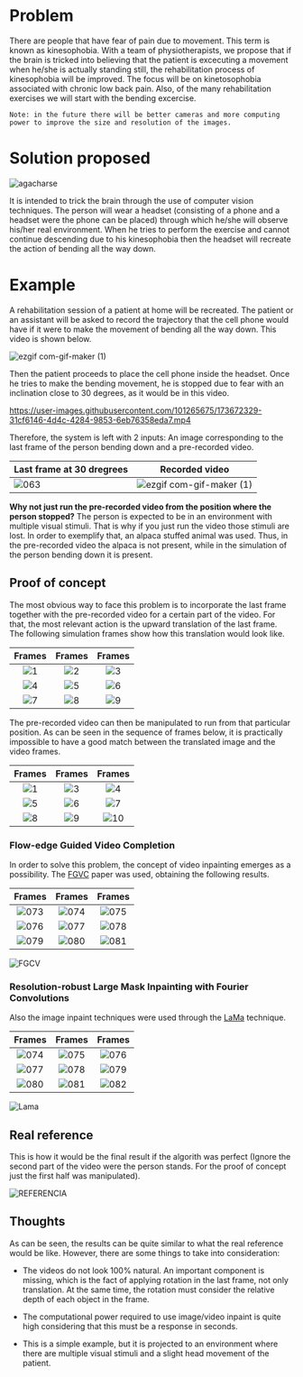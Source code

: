 # Problem

There are people that have fear of pain due to movement. This term is known as kinesophobia. With a team of physiotherapists, we propose that if the brain is tricked into believing that the patient is excecuting a movement when he/she is actually standing still, the rehabilitation process of kinesophobia will be improved. The focus will be on kinetosophobia associated with chronic low back pain. Also, of the many rehabilitation exercises we will start with the bending excercise.

```
Note: in the future there will be better cameras and more computing power to improve the size and resolution of the images.
```
# Solution proposed

![agacharse](https://user-images.githubusercontent.com/101265675/173701110-a3ecea34-627a-4acd-ae04-34fbff81cfca.png)

It is intended to trick the brain through the use of computer vision techniques. The person will wear a headset (consisting of a phone and a headset were the phone can be placed) through which he/she will observe his/her real environment. When he tries to perform the exercise and cannot continue descending due to his kinesophobia then the headset will recreate the action of bending all the way down.

# Example

A rehabilitation session of a patient at home will be recreated. 
The patient or an assistant will be asked to record the trajectory that the cell phone would have if it were to make the movement of bending all the way down. This video is shown below.

![ezgif com-gif-maker (1)](https://user-images.githubusercontent.com/101265675/173702909-b67efb60-a53e-48f0-b33c-49d60f9ad57e.gif)

Then the patient proceeds to place the cell phone inside the headset.
Once he tries to make the bending movement, he is stopped due to fear with an inclination close to 30 degrees, as it would be in this video.

https://user-images.githubusercontent.com/101265675/173672329-31cf6146-4d4c-4284-9853-6eb76358eda7.mp4

Therefore, the system is left with 2 inputs: An image corresponding to the last frame of the person bending down and a pre-recorded video.

|Last frame at 30 dregrees|Recorded video|
|---|---|
|![063](https://user-images.githubusercontent.com/101265675/173706526-db65f00d-78bb-43a6-8234-b65682c377bb.png)|![ezgif com-gif-maker (1)](https://user-images.githubusercontent.com/101265675/173702909-b67efb60-a53e-48f0-b33c-49d60f9ad57e.gif)|

**Why not just run the pre-recorded video from the position where the person stopped?**
The person is expected to be in an environment with multiple visual stimuli. That is why if you just run the video those stimuli are lost. In order to exemplify that, an alpaca stuffed animal was used. Thus, in the pre-recorded video the alpaca is not present, while in the simulation of the person bending down it is present.


## Proof of concept

The most obvious way to face this problem is to incorporate the last frame together with the pre-recorded video for a certain part of the video. For that, the most relevant action is the upward translation of the last frame. The following simulation frames show how this translation would look like. 

Frames | Frames   | Frames    
:-------------------------:|:-------------------------:|:-------------------:
 ![ 1](https://user-images.githubusercontent.com/101265675/173705950-6209c593-38fc-421c-bc79-50a2e7db7b6a.png)|![ 2](https://user-images.githubusercontent.com/101265675/173705957-7f124615-1a10-4bcc-b78a-e2fc04a725c8.png)  | ![ 3](https://user-images.githubusercontent.com/101265675/173705962-b869cfa3-068b-4a02-9871-35eaeff655fb.png)
 ![ 4](https://user-images.githubusercontent.com/101265675/173705965-7349e0c5-6400-4583-8e15-4544c9a7d446.png)|![ 5](https://user-images.githubusercontent.com/101265675/173705974-1f88aa1a-27c5-49db-bfed-0e8a4d22ecb3.png)| ![ 6](https://user-images.githubusercontent.com/101265675/173705986-4217bfeb-c4c1-435d-b696-fee22106e05c.png)
 ![ 7](https://user-images.githubusercontent.com/101265675/173705999-aa1ad69f-50e2-4942-9a33-9e451afe4242.png)|![ 8](https://user-images.githubusercontent.com/101265675/173706006-349a3612-3cb2-4ca7-abd2-15c231f2a800.png)|![ 9](https://user-images.githubusercontent.com/101265675/173706018-1863a435-55d8-4b60-a38f-40254e4c0db8.png)

The pre-recorded video can then be manipulated to run from that particular position. As can be seen in the sequence of frames below, it is practically impossible to have a good match between the translated image and the video frames.

Frames | Frames     | Frames
:-------------------------:|:-------------------------:|:-------------------:
![1](https://user-images.githubusercontent.com/101265675/173706829-64ff797b-5e99-4c91-ab5a-ff2ee89eb4cc.png)|![3](https://user-images.githubusercontent.com/101265675/173706835-ccada216-2a39-4b22-8539-216611e9b193.png)|![4](https://user-images.githubusercontent.com/101265675/173706848-c1cd08ca-2110-46f3-b585-c9e74cf7ad9f.png)
![5](https://user-images.githubusercontent.com/101265675/173706859-de8e06a9-cdc8-4e49-9312-092bc2602608.png)|![6](https://user-images.githubusercontent.com/101265675/173706865-47322321-2157-478d-b1fe-432b7a5b52e0.png)|![7](https://user-images.githubusercontent.com/101265675/173706870-68d47497-751d-4fc0-864f-4ee3e1a04274.png)
![8](https://user-images.githubusercontent.com/101265675/173706875-7e374bea-2430-49b7-b80d-e6fbf609c554.png)|![9](https://user-images.githubusercontent.com/101265675/173706886-2e203926-5c12-4158-8b55-704fa709c222.png)|![10](https://user-images.githubusercontent.com/101265675/173706891-dac84d0e-f354-4d85-9885-08e212cbacb2.png)

### Flow-edge Guided Video Completion

In order to solve this problem, the concept of video inpainting emerges as a possibility. The [FGVC](https://arxiv.org/pdf/2009.01835.pdf) paper was used, obtaining the following results.

Frames | Frames     | Frames
:-------------------------:|:-------------------------:|:-------------------:
![073](https://user-images.githubusercontent.com/101265675/173708234-e716d552-bcbb-41fc-8e98-1f0648c30a48.png)|![074](https://user-images.githubusercontent.com/101265675/173708245-41f2b5d7-a8d1-43ad-83a4-0c6782db2e0b.png)|![075](https://user-images.githubusercontent.com/101265675/173708253-40923e2a-88cc-41a1-8a37-676e1082801b.png)
![076](https://user-images.githubusercontent.com/101265675/173708259-2add4b14-bb1c-4a73-9035-7ae40a6f0fa5.png)|![077](https://user-images.githubusercontent.com/101265675/173708267-d25de3dc-516c-4e38-9de4-bdabd8728a66.png)|![078](https://user-images.githubusercontent.com/101265675/173708277-ea245f7e-c86b-42bb-be90-8ee414f05cdf.png)
![079](https://user-images.githubusercontent.com/101265675/173708282-ef211334-4991-4ee6-b58d-2a76878e0dd0.png)|![080](https://user-images.githubusercontent.com/101265675/173708291-63c78bf3-98ab-4fc2-8aa9-fa92574fef71.png)|![081](https://user-images.githubusercontent.com/101265675/173708306-ada15ab7-a9b1-4e26-895c-fe0a4cfbd55e.png)


![FGCV](https://user-images.githubusercontent.com/101265675/173709182-47833cf0-469b-439b-9165-e6ce97807a63.gif)

### Resolution-robust Large Mask Inpainting with Fourier Convolutions

Also the image inpaint techniques were used through the [LaMa](https://arxiv.org/pdf/2109.07161.pdf) technique.

Frames | Frames     | Frames
:-------------------------:|:-------------------------:|:-------------------:
![074](https://user-images.githubusercontent.com/101265675/173708420-56f06834-da60-4412-9bef-480feb3c1b50.png)|![075](https://user-images.githubusercontent.com/101265675/173708424-a9572d1f-0860-459f-bd18-2bfe7cb92e17.png)|![076](https://user-images.githubusercontent.com/101265675/173708430-d62908b1-efbc-4164-a27b-cc14f01acc80.png)
![077](https://user-images.githubusercontent.com/101265675/173708437-3f1bf8ce-e801-4136-9578-0ad9a1381638.png)|![078](https://user-images.githubusercontent.com/101265675/173708441-0fe2d000-02ab-454d-8c7e-450603f34f7c.png)|![079](https://user-images.githubusercontent.com/101265675/173708446-ffb7b102-4ae7-4178-8a0b-605a2d8713c7.png)
![080](https://user-images.githubusercontent.com/101265675/173708457-9dbd1d7f-ee79-46cc-9635-82293431e4c4.png)|![081](https://user-images.githubusercontent.com/101265675/173708458-b8ed74ae-8903-4370-a160-00782f541be1.png)|![082](https://user-images.githubusercontent.com/101265675/173708465-3575f1fa-60ec-4b13-b94f-29270f97c618.png)


![Lama](https://user-images.githubusercontent.com/101265675/173709197-106fe38d-f7c4-4457-8c7c-8bfa038d36ec.gif)




## Real reference
This is how it would be the final result if the algorith was perfect (Ignore the second part of the video were the person stands. For the proof of concept just the first half was manipulated).

![REFERENCIA](https://user-images.githubusercontent.com/101265675/173709230-05edfe17-23ba-409f-8e91-3400edfe40ff.gif)

## Thoughts

As can be seen, the results can be quite similar to what the real reference would be like. However, there are some things to take into consideration:

- The videos do not look 100% natural. An important component is missing, which is the fact of applying rotation in the last frame, not only translation. At the same time, the rotation must consider the relative depth of each object in the frame.

- The computational power required to use image/video inpaint is quite high considering that this must be a response in seconds.

- This is a simple example, but it is projected to an environment where there are multiple visual stimuli and a slight head movement of the patient.
